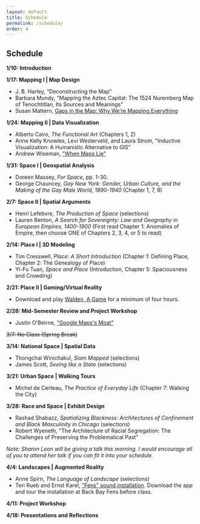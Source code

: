 ```yaml
---
layout: default
title: Schedule
permalink: /schedule/
order: 4
---
```


## Schedule

**1/10: Introduction**

**1/17: Mapping I | Map Design**
- J. B. Harley, “Deconstructing the Map"
- Barbara Mundy, "Mapping the Aztec Capital: The 1524 Nuremberg Map of Tenochtitlan, Its Sources and Meanings"
- Susan Mattern, [Gaps in the Map: Why We're Mapping Everything](http://wordsinspace.net/shannon/2015/09/18/gaps-in-the-map-why-were-mapping-everything-and-why-not-everything-can-or-should-be-mapped/)

**1/24: Mapping II | Data Visualization**
- Alberto Cairo, *The Functional Art* (Chapters 1, 2)
- Anne Kelly Knowles, Levi Westerveld, and Laura Strom, "Inductive Visualization: A Humanistic Alternative to GIS"
- Andrew Wiseman, ["When Maps Lie"](https://www.citylab.com/design/2015/06/when-maps-lie/396761/)

**1/31: Space I | Geospatial Analysis**
- Doreen Massey, *For Space*, pp. 1-30.
- George Chauncey, *Gay New York: Gender, Urban Culture, and the Making of the Gay Male World, 1890-1940* (Chapter 1, 7, 8)

**2/7: Space II | Spatial Arguments**
- Henri Lefebvre, *The Production of Space* (selections)
- Lauren Benton, *A Search for Sovereignty: Law and Geography in European Empires, 1400-1900* (First read Chapter 1: Anomalies of Empire, then choose ONE of Chapters 2, 3, 4, or 5 to read)

**2/14: Place I | 3D Modeling**
- Tim Cresswell, *Place: A Short Introduction* (Chapter 1: Defining Place,  Chapter 2: The Genealogy of Place)
- Yi-Fu Tuan, *Space and Place* (Introduction, Chapter 5: Spaciousness and Crowding)

**2/21: Place II | Gaming/Virtual Reality**
- Download and play [Walden, A Game](https://www.waldengame.com/) for a minimum of four hours.

**2/28: Mid-Semester Review and Project Workshop**
- Justin O'Beirne, ["Google Maps's Moat"](https://www.justinobeirne.com/google-maps-moat)

~~3/7: No Class (Spring Break)~~

**3/14: National Space | Spatial Data**
- Thongchai Winichakul, *Siam Mapped* (selections)
- James Scott, *Seeing like a State* (selections)

**3/21: Urban Space | Walking Tours**
- Michel de Certeau, *The Practice of Everyday Life* (Chapter 7: Walking the City)

**3/28: Race and Space | Exhibit Design**
- Rashad Shabazz, *Spatializing Blackness: Architectures of Confinement and Black Masculinity in Chicago* (selections)
- Robert Wyeneth, "The Architecture of Racial Segregation: The Challenges of Preserving the Problematical Past”

*Note: Sharon Leon will be giving a talk this morning. I would encourage all of you to attend her talk if you can fit it into your schedule.*

**4/4: Landscapes | Augmented Reality**
- Anne Spirn, *The Language of Landscape* (selections)
- Teri Rueb and Ernst Karel, ["Fens" sound installation](http://terirueb.net/fens/). Download the app and tour the installation at Back Bay Fens before class.
    
**4/11: Project Workshop**

**4/18: Presentations and Reflections**
